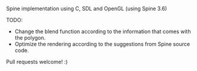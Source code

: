 Spine implementation using C, SDL and OpenGL
(using Spine 3.6)

TODO: 

- Change the blend function according to the information that comes with the polygon.
- Optimize the rendering according to the suggestions from Spine source code.

Pull requests welcome! :)
